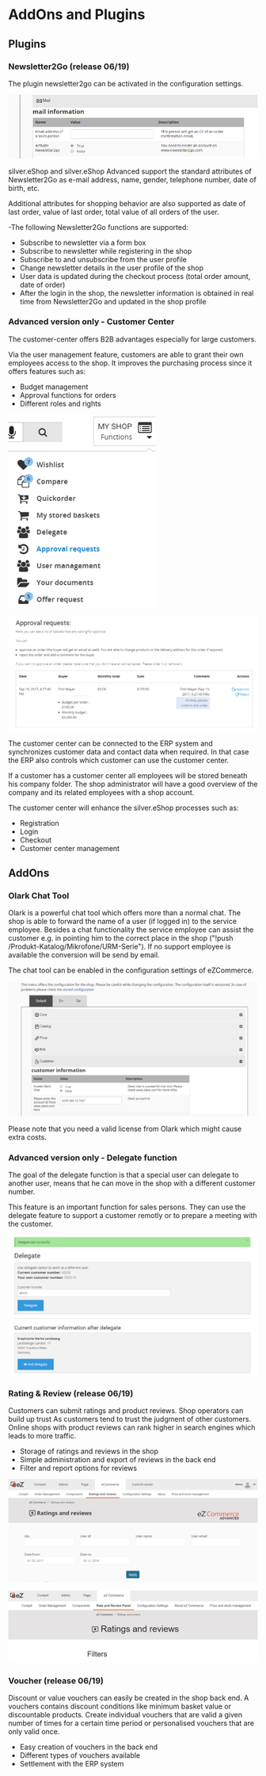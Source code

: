 #  AddOns and Plugins 

## Plugins

### Newsletter2Go (release 06/19)

The plugin newsletter2go can be activated in the configuration settings.

![Newsletter2Go](img/Newsletter2go.png)

silver.eShop and silver.eShop Advanced support the standard attributes of Newsletter2Go as e-mail address, name, gender, telephone number, date of birth, etc.

Additional attributes for shopping behavior are also supported as date of last order, value of last order, total value of all orders of the user.

-The following Newsletter2Go functions are supported:

- Subscribe to newsletter via a form box
- Subscribe to newsletter while registering in the shop
- Subscribe to and unsubscribe from the user profile
- Change newsletter details in the user profile of the shop
- User data is updated during the checkout process (total order amount, date of order)
- After the login in the shop, the newsletter information is obtained in real time from Newsletter2Go and updated in the shop profile

### Advanced version only - Customer Center

The customer-center offers B2B advantages especially for large customers.

Via the user management feature, customers are able to grant their own employees access to the shop. It improves the purchasing process since it offers features such as:

- Budget management
- Approval functions for orders
- Different roles and rights

![Customer center](img/Customer_center.png)

![Approval requests](img/Approval_requests.png)

The customer center can be connected to the ERP system and synchronizes customer data and contact data when required. In that case the ERP also controls which customer can use the customer center. 

If a customer has a customer center all employees will be stored beneath his company folder. The shop administrator will have a good overview of the company and its related employees with a shop account. 

The customer center will enhance the silver.eShop processes such as:

- Registration
- Login
- Checkout
- Customer center management

## AddOns

### Olark Chat Tool

	
Olark is a powerful chat tool which offers more than a normal chat. The shop is able to forward the name of a user (if logged in) to the service employee. Besides a chat functionality the service employee can assist the customer e.g. in pointing him to the correct place in the shop ("!push /Produkt-Katalog/Mikrofone/URM-Serie"). If no support employee is available the conversion will be send by email. 

The chat tool can be enabled in the configuration settings of eZCommerce.

![Olark Chat Tool](img/olark.png)

Please note that you need a valid license from Olark which might cause extra costs.

### Advanced version only - Delegate function

The goal of the delegate function is that a special user can delegate to another user, means that he can move in the shop with a different customer number.

This feature is an important function for sales persons. They can use the delegate feature to support a customer remotly or to prepare a meeting with the customer.

![Delegate function](img/Delegate_2.png)

### Rating & Review (release 06/19)

Customers can submit ratings and product reviews. Shop operators can build up trust As customers tend to trust the judgment of other customers.  Online shops with product reviews can rank higher in search engines which leads to more traffic.

- Storage of ratings and reviews in the shop
- Simple administration and export of reviews in the back end
- Filter and report options for reviews

![Rating & Review](img/Rating_Review.png)

![Rating & Review](img/rating_review_2.png)

### Voucher (release 06/19)

Discount or value vouchers can easily be created in the shop back end. A vouchers contains discount conditions like minimum basket value or discountable products. Create individual vouchers that are valid a given number of times for a certain time period or personalised vouchers that are only valid once.

- Easy creation of vouchers in the back end
- Different types of vouchers available
- Settlement with the ERP system